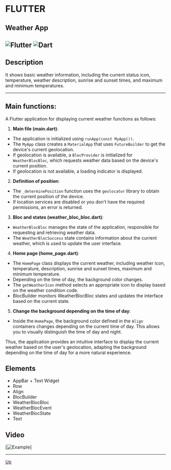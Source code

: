<a id="anchor"></a>
# FLUTTER
## Weather App
![Flutter](https://img.shields.io/badge/Flutter-%2302569B.svg?style=for-the-badge&logo=Flutter&logoColor=white)
![Dart](https://img.shields.io/badge/dart-%230175C2.svg?style=for-the-badge&logo=dart&logoColor=white)
---
## Description
It shows basic weather information, including the current status icon, temperature, weather description, sunrise and sunset times, and maximum and minimum temperatures.
***

## Main functions:

A Flutter application for displaying current weather functions as follows:

1. **Main file (main.dart)**:
 - The application is initialized using `runApp(const MyApp())`.
 - The `MyApp` class creates a `MaterialApp` that uses `FutureBuilder` to get the device's current geolocation.
 - If geolocation is available, a `BlocProvider` is initialized for `WeatherBlocBloc`, which requests weather data based on the device's current position.
 - If geolocation is not available, a loading indicator is displayed.

2. **Definition of position**:
 - The `_determinePosition` function uses the `geolocator` library to obtain the current position of the device.
 - If location services are disabled or you don't have the required permissions, an error is returned.

3. **Bloc and states (weather_bloc_bloc.dart)**:
 - `WeatherBlocBloc` manages the state of the application, responsible for requesting and retrieving weather data.
 - The `WeatherBlocSuccess` state contains information about the current weather, which is used to update the user interface.

4. **Home page (home_page.dart)**:
 - The `HomePage` class displays the current weather, including weather icon, temperature, description, sunrise and sunset times, maximum and minimum temperature.
 - Depending on the time of day, the background color changes.
 - The `getWeatherIcon` method selects an appropriate icon to display based on the weather condition code.
 - BlocBuilder monitors WeatherBlocBloc states and updates the interface based on the current state.

5. **Change the background depending on the time of day**:
 - Inside the `HomePage`, the background color defined in the `Align` containers changes depending on the current time of day. This allows you to visually distinguish the time of day and night.

<!-- 6. **Using the Intl library**:
 - The `intl` library is used to format date and time. For example, sunrise and sunset times are displayed in a user-friendly format. -->

Thus, the application provides an intuitive interface to display the current weather based on the user's geolocation, adapting the background depending on the time of day for a more natural experience.

## Elements
  
* AppBar + Text Widget
* Row
* Align
* BlocBuilder
* WeatherBlocBloc
* WeatherBlocEvent
* WeatherBlocState
* Text 

## Video

[![Example](https://github.com/RushMarina/Weather3/assets/WA.png)]

___
[Up](#anchor)